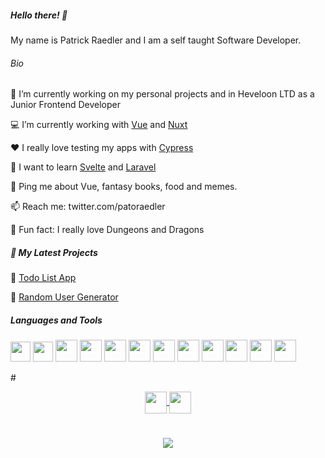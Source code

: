 ##### Hello there! 👋

My name is Patrick Raedler and I am a self taught Software Developer.

###### Bio

:office: I’m currently working on my personal projects and in Heveloon LTD as a Junior Frontend Developer

:computer: I’m currently working with [Vue](https://vuejs.org/) and [Nuxt](https://v3.nuxtjs.org/)

:hearts: I really love testing my apps with [Cypress](https://www.cypress.io/)

🌱 I want to learn [Svelte](https://svelte.dev/) and [Laravel](https://laravel.com/)

💬 Ping me about Vue, fantasy books, food and memes.

:mailbox: Reach me: twitter.com/patoraedler

:game_die: Fun fact: I really love Dungeons and Dragons


##### 📕 My Latest Projects

:small_orange_diamond: <a href="https://readpato.github.io/vue-todo-list/">Todo List App</a>

:small_blue_diamond: <a href="https://readpato.github.io/random-user-generator/">Random User Generator</a>

##### Languages and Tools 
<p align="left">
<img height="32" width="32" color="white" src="https://cdn.jsdelivr.net/npm/simple-icons@v7/icons/simpleicons.svg" />
<img height="32" width="32" color="white" src="https://unpkg.com/simple-icons@v7/icons/simpleicons.svg" />

  <img src="https://cdn.jsdelivr.net/gh/devicons/devicon/icons/javascript/javascript-original.svg" height="35" width="35"/>
  <img src="https://cdn.jsdelivr.net/gh/devicons/devicon/icons/typescript/typescript-original.svg" height="35" width="35" />
  <img src="https://cdn.jsdelivr.net/gh/devicons/devicon/icons/vuejs/vuejs-original.svg" height="35" width="35" />
  <img src="https://cdn.jsdelivr.net/gh/devicons/devicon/icons/nuxtjs/nuxtjs-original.svg" height="35" width="35" />
  <img src="https://cdn.jsdelivr.net/gh/devicons/devicon/icons/html5/html5-original.svg" height="35" width="35" />
  <img src="https://cdn.jsdelivr.net/gh/devicons/devicon/icons/css3/css3-original.svg" height="35" width="35" />
  <img src="https://cdn.jsdelivr.net/gh/devicons/devicon/icons/tailwindcss/tailwindcss-plain.svg" height="35" width="35" />
  <img src="https://cdn.jsdelivr.net/gh/devicons/devicon/icons/sass/sass-original.svg" height="35" width="35" />
  <img src="https://cdn.jsdelivr.net/gh/devicons/devicon/icons/bootstrap/bootstrap-plain.svg" height="35" width="35" />
  <img src="https://cdn.jsdelivr.net/gh/devicons/devicon/icons/bash/bash-original.svg" height="35" width="35" />
</p>
#
<p align="center">
  <a href="https://twitter.com/patoraedler">
    <img src="https://cdn.jsdelivr.net/gh/devicons/devicon/icons/twitter/twitter-original.svg" align="center" height="35" width="35"/>
  </a>
  <a href="https://www.linkedin.com/in/patrickraedler/">
    <img src="https://cdn.jsdelivr.net/gh/devicons/devicon/icons/linkedin/linkedin-original.svg" align="center" height="35" width="35" />
  </a>
</p>

#

<p align="center">
  <a href="https://github.com/Readpato">
    <img align="center" src="https://github-readme-stats.vercel.app/api/top-langs/?username=readpato&layout=compact&theme=gruvbox"/>
  </a>
<p>
